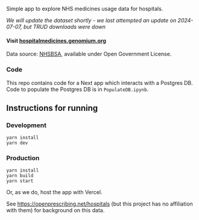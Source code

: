 Simple app to explore NHS medicines usage data for hospitals. 

_We will update the dataset shortly - we last attempted an update on 2024-07-07, but TRUD downloads were down_

#### Visit [hospitalmedicines.genomium.org](//hospitalmedicines.genomium.org)

Data source: [NHSBSA](https://opendata.nhsbsa.net/dataset/secondary-care-medicines-data-indicative-price/), available under Open Government License. 



### Code

This repo contains code for a Next app which interacts with a Postgres DB. Code to populate the Postgres DB is in `PopulateDB.ipynb`.


## Instructions for running

### Development

```
yarn install
yarn dev
```


### Production

```
yarn install
yarn build
yarn start
```

Or, as we do, host the app with Vercel.




See https://openprescribing.net/hospitals (but this project has no affiliation with them) for background on this data.

